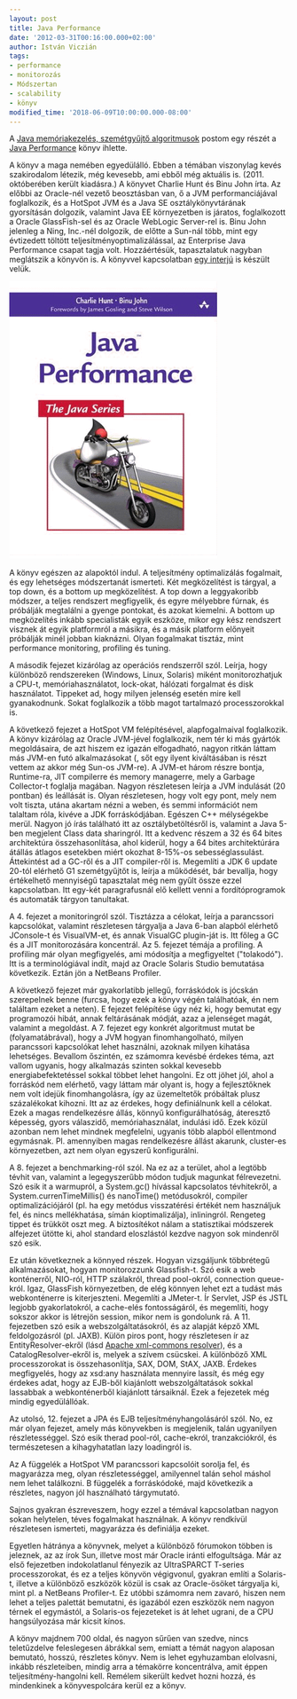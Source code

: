 ```yaml
---
layout: post
title: Java Performance
date: '2012-03-31T00:16:00.000+02:00'
author: István Viczián
tags:
- performance
- monitorozás
- Módszertan
- scalability
- könyv
modified_time: '2018-06-09T10:00:00.000-08:00'
---
```


A [Java memóriakezelés, szemétgyűjtő
algoritmusok](/2011/12/30/java-memoriakezeles-szemetgyujto.html) postom
egy részét a [Java
Performance](http://amazon.com/Java-Performance-Charlie-Hunt/dp/0137142528/ref=sr_1_1?s=books&ie=UTF8&qid=1327511447&sr=1-1)
könyv ihlette.

A könyv a maga nemében egyedülálló. Ebben a témában viszonylag kevés
szakirodalom létezik, még kevesebb, ami ebből még aktuális is. (2011.
októberében került kiadásra.) A könyvet Charlie Hunt és Binu John írta.
Az előbbi az Oracle-nél vezető beosztásban van, ő a JVM
performanciájával foglalkozik, és a HotSpot JVM és a Java SE
osztálykönyvtárának gyorsításán dolgozik, valamint Java EE környezetben
is járatos, foglalkozott a Oracle GlassFish-sel és az Oracle WebLogic
Server-rel is. Binu John jelenleg a Ning, Inc.-nél dolgozik, de előtte a
Sun-nál több, mint egy évtizedett töltött teljesítményoptimalizálással,
az Enterprise Java Performance csapat tagja volt. Hozzáértésük,
tapasztalatuk nagyban meglátszik a könyvön is. A könyvvel kapcsolatban
[egy interjú](https://www.infoq.com/articles/book-java-performance) is
készült velük.

![Java Performance](/artifacts/posts/2012-03-31-java-performance/JavaPerformanceCover_375x500.gif)

A könyv egészen az alapoktól indul. A teljesítmény optimalizálás
fogalmait, és egy lehetséges módszertanát ismerteti. Két megközelítést
is tárgyal, a top down, és a bottom up megközelítést. A top down a
leggyakoribb módszer, a teljes rendszert megfigyelik, és egyre mélyebbre
fúrnak, és próbálják megtalálni a gyenge pontokat, és azokat kiemelni. A
bottom up megközelítés inkább specialisták egyik eszköze, mikor egy kész
rendszert visznek át egyik platformról a másikra, és a másik platform
előnyeit próbálják minél jobban kiaknázni. Olyan fogalmakat tisztáz,
mint performance monitoring, profiling és tuning.

A második fejezet kizárólag az operációs rendszerről szól. Leírja, hogy
különböző rendszereken (Windows, Linux, Solaris) miként monitorozhatjuk
a CPU-t, memóriahasználatot, lock-okat, hálózati forgalmat és disk
használatot. Tippeket ad, hogy milyen jelenség esetén mire kell
gyanakodnunk. Sokat foglalkozik a több magot tartalmazó processzorokkal
is.

A következő fejezet a HotSpot VM felépítésével, alapfogalmaival
foglalkozik. A könyv kizárólag az Oracle JVM-jével foglalkozik, nem tér
ki más gyártók megoldásaira, de azt hiszem ez igazán elfogadható, nagyon
ritkán láttam más JVM-en futó alkalmazásokat (, sőt egy ilyent
kiváltásában is részt vettem az akkor még Sun-os JVM-re). A JVM-et három
részre bontja, Runtime-ra, JIT compilerre és memory managerre, mely a
Garbage Collector-t foglalja magában. Nagyon részletesen leírja a JVM
indulását (20 pontban) és leállását is. Olyan részletesen, hogy volt egy
pont, mely nem volt tiszta, utána akartam nézni a weben, és semmi
információt nem talaltam róla, kivéve a JDK forráskódjában. Egészen C++
mélységekbe merül. Nagyon jó írás található itt az osztálybetöltésről
is, valamint a Java 5-ben megjelent Class data sharingról. Itt a kedvenc
részem a 32 és 64 bites architektúra összehasonlítása, ahol kiderül,
hogy a 64 bites architektúrára átállás átlagos esetekben miért okozhat
8-15%-os sebességlassulást. Áttekintést ad a GC-ről és a JIT
compiler-ről is. Megemlíti a JDK 6 update 20-tól elérhető G1
szemétgyűjtőt is, leírja a működését, bár bevallja, hogy értékelhető
mennyiségű tapasztalat még nem gyűlt össze ezzel kapcsolatban. Itt
egy-két paragrafusnál elő kellett venni a fordítóprogramok és automaták
tárgyon tanultakat.

A 4. fejezet a monitoringról szól. Tisztázza a célokat, leírja a
parancssori kapcsolókat, valamint részletesen tárgyalja a Java 6-ban
alapból elérhető JConsole-t és VisualVM-et, és annak VisualGC plugin-ját
is. Itt főleg a GC és a JIT monitorozására koncentrál. Az 5. fejezet
témája a profiling. A profiling már olyan megfigyelés, ami módosítja a
megfigyeltet ("tolakodó"). Itt is a terminológiával indít, majd az
Oracle Solaris Studio bemutatása következik. Eztán jön a NetBeans
Profiler.

A következő fejezet már gyakorlatibb jellegű, forráskódok is jócskán
szerepelnek benne (furcsa, hogy ezek a könyv végén találhatóak, én nem
találtam ezeket a neten). E fejezet felépítése úgy néz ki, hogy bemutat
egy programozói hibát, annak feltárásának módját, azaz a jelenséget
magát, valamint a megoldást. A 7. fejezet egy konkrét algoritmust mutat
be (folyamatábrával), hogy a JVM hogyan finomhangolható, milyen
parancssori kapcsolókat lehet használni, azoknak milyen kihatása
lehetséges. Bevallom őszintén, ez számomra kevésbé érdekes téma, azt
vallom ugyanis, hogy alkalmazás szinten sokkal kevesebb
energiabefektetéssel sokkal többet lehet hangolni. Ez ott jöhet jól,
ahol a forráskód nem elérhető, vagy láttam már olyant is, hogy a
fejlesztőknek nem volt idejük finomhangolásra, így az üzemeltetők
próbáltak plusz százalékokat kihozni. Itt az az érdekes, hogy
definiálnunk kell a célokat. Ezek a magas rendelkezésre állás, könnyű
konfigurálhatóság, áteresztő képesség, gyors válaszidő,
memóriahasználat, indulási idő. Ezek közül azonban nem lehet mindnek
megfelelni, ugyanis több alapból ellentmond egymásnak. Pl. amennyiben
magas rendelkezésre állást akarunk, cluster-es környezetben, azt nem
olyan egyszerű konfigurálni.

A 8. fejezet a benchmarking-ról szól. Na ez az a terület, ahol a legtöbb
tévhit van, valamint a legegyszerűbb módon tudjuk magunkat félrevezetni.
Szó esik it a warmupról, a System.gc() hívással kapcsolatos tévhitekről,
a System.currenTimeMillis() és nanoTime() metódusokról, compiler
optimalizációjáról (pl. ha egy metódus visszatérési értékét nem
használjuk fel, és nincs mellékhatása, símán kioptimalizálja),
inliningról. Rengeteg tippet és trükköt oszt meg. A biztosítékot nálam a
statisztikai módszerek alfejezet ütötte ki, ahol standard eloszlástól
kezdve nagyon sok mindenről szó esik.

Ez után következnek a könnyed részek. Hogyan vizsgáljunk többrétegű
alkalmazásokat, hogyan monitorozzunk Glassfish-t. Szó esik a web
konténerről, NIO-ról, HTTP szálakról, thread pool-okról, connection
queue-król. Igaz, GlassFish környezetben, de elég könnyen lehet ezt a
tudást más webkonténerre is kiterjeszteni. Megemlíti a JMeter-t. Ír
Servlet, JSP és JSTL legjobb gyakorlatokról, a cache-elés fontosságáról,
és megemlíti, hogy sokszor akkor is létrejön session, mikor nem is
gondolunk rá. A 11. fejezetben szó esik a webszolgáltatásokról, és az
alapját képző XML feldolgozásról (pl. JAXB). Külön piros pont, hogy
részletesen ír az EntityResolver-ekről (lásd [Apache xml-commons
resolver](http://xerces.apache.org/xml-commons/components/resolver/)),
és a CatalogResolver-ekről is, melyek a szívem csücskei. A különböző XML
processzorokat is összehasonlítja, SAX, DOM, StAX, JAXB. Érdekes
megfigyelés, hogy az xsd:any használata mennyire lassít, és még egy
érdekes adat, hogy az EJB-ből kiajánlott webszolgáltatások sokkal
lassabbak a webkonténerből kiajánlott társaiknál. Ezek a fejezetek még
mindig egyedülállóak.

Az utolsó, 12. fejezet a JPA és EJB teljesítményhangolásáról szól. No,
ez már olyan fejezet, amely más könyvekben is megjelenik, talán
ugyanilyen részletességgel. Szó esik therad pool-ról, cache-ekról,
tranzakciókról, és természetesen a kihagyhatatlan lazy loadingról is.

Az A függelék a HotSpot VM parancssori kapcsolóit sorolja fel, és
magyarázza meg, olyan részletességgel, amilyennel talán sehol máshol nem
lehet találkozni. B függelék a forráskódoké, majd következik a
részletes, nagyon jól használható tárgymutató.

Sajnos gyakran észreveszem, hogy ezzel a témával kapcsolatban nagyon
sokan helytelen, téves fogalmakat használnak. A könyv rendkívül
részletesen ismerteti, magyarázza és definiálja ezeket.

Egyetlen hátránya a könyvnek, melyet a különböző fórumokon többen is
jeleznek, az az írok Sun, illetve most már Oracle iránti elfogultsága.
Már az első fejezetben indokolatlanul fényezik az UltraSPARCT T-series
processzorokat, és ez a teljes könyvön végigvonul, gyakran említi a
Solaris-t, illetve a különböző eszközök közül is csak az Oracle-ösöket
tárgyalja ki, mint pl. a NetBeans Profiler-t. Ez utóbbi számomra nem
zavaró, hiszen nem lehet a teljes palettát bemutatni, és igazából ezen
eszközök nem nagyon térnek el egymástól, a Solaris-os fejezeteket is át
lehet ugrani, de a CPU hangsúlyozása már kicsit kínos.

A könyv majdnem 700 oldal, és nagyon sűrűen van szedve, nincs
teletűzdelve feleslegesen ábrákkal sem, emiatt a témát nagyon alaposan
bemutató, hosszú, részletes könyv. Nem is lehet egyhuzamban elolvasni,
inkább részleteiben, mindig arra a témakörre koncentrálva, amit éppen
teljesítmény-hangolni kell. Remélem sikerült kedvet hozni hozzá, és
mindenkinek a könyvespolcára kerül ez a könyv.
